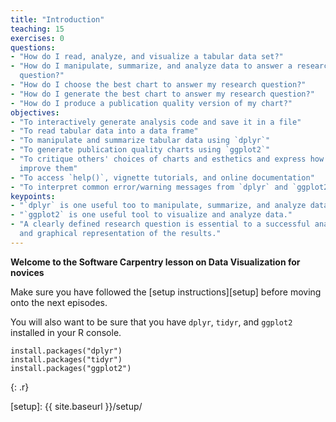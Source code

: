 ```yaml
---
title: "Introduction"
teaching: 15
exercises: 0
questions:
- "How do I read, analyze, and visualize a tabular data set?"
- "How do I manipulate, summarize, and analyze data to answer a research
  question?"
- "How do I choose the best chart to answer my research question?"
- "How do I generate the best chart to answer my research question?"
- "How do I produce a publication quality version of my chart?"
objectives:
- "To interactively generate analysis code and save it in a file"
- "To read tabular data into a data frame"
- "To manipulate and summarize tabular data using `dplyr`"
- "To generate publication quality charts using `ggplot2`"
- "To critique others' choices of charts and esthetics and express how to
  improve them"
- "To access `help()`, vignette tutorials, and online documentation"
- "To interpret common error/warning messages from `dplyr` and `ggplot2`"
keypoints:
- "`dplyr` is one useful too to manipulate, summarize, and analyze data."
- "`ggplot2` is one useful tool to visualize and analyze data."
- "A clearly defined research question is essential to a successful analysis
  and graphical representation of the results."
---
```


**Welcome to the Software Carpentry lesson on Data Visualization for novices**

Make sure you have followed the [setup instructions][setup] before moving onto
the next episodes.

You will also want to be sure that you have `dplyr`, `tidyr`, and `ggplot2`
installed in your R console.

~~~
install.packages("dplyr")
install.packages("tidyr")
install.packages("ggplot2")
~~~
{: .r}

[setup]: {{ site.baseurl }}/setup/

